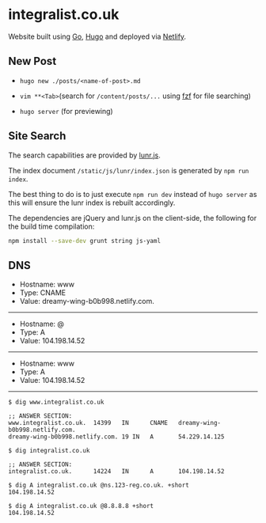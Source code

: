 # integralist.co.uk

Website built using [Go](https://golang.org/), [Hugo](https://gohugo.io/) and deployed via [Netlify](https://www.netlify.com/).

## New Post

- `hugo new ./posts/<name-of-post>.md`

- `vim **<Tab>`(search for `/content/posts/...` using [fzf](https://github.com/junegunn/fzf) for file searching)

- `hugo server` (for previewing)

## Site Search

The search capabilities are provided by [lunr.js](https://lunrjs.com/).

The index document `/static/js/lunr/index.json` is generated by `npm run index`.

The best thing to do is to just execute `npm run dev` instead of `hugo server` as this will ensure the lunr index is rebuilt accordingly.

The dependencies are jQuery and lunr.js on the client-side, the following for the build time compilation:

```bash
npm install --save-dev grunt string js-yaml
```

## DNS

* Hostname: www
* Type: CNAME
* Value: dreamy-wing-b0b998.netlify.com.

---

* Hostname: @
* Type: A
* Value: 104.198.14.52

---

* Hostname: www
* Type: A
* Value: 104.198.14.52

---

```
$ dig www.integralist.co.uk

;; ANSWER SECTION:
www.integralist.co.uk.  14399   IN      CNAME   dreamy-wing-b0b998.netlify.com.
dreamy-wing-b0b998.netlify.com. 19 IN   A       54.229.14.125

$ dig integralist.co.uk

;; ANSWER SECTION:
integralist.co.uk.      14224   IN      A       104.198.14.52

$ dig A integralist.co.uk @ns.123-reg.co.uk. +short
104.198.14.52

$ dig A integralist.co.uk @8.8.8.8 +short
104.198.14.52
```
